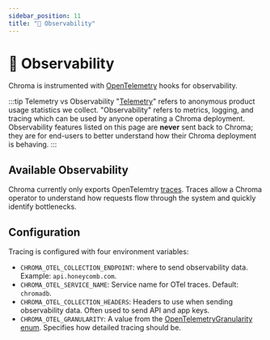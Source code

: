 ```yaml
---
sidebar_position: 11
title: "👀 Observability"
---
```


# 👀 Observability

Chroma is instrumented with [OpenTelemetry](https://opentelemetry.io/) hooks for observability.

:::tip Telemetry vs Observability
"[Telemetry](/telemetry)" refers to anonymous product usage statistics we collect. "Observability" refers to metrics, logging, and tracing which can be used by anyone operating a Chroma deployment. Observability features listed on this page are **never** sent back to Chroma; they are for end-users to better understand how their Chroma deployment is behaving.
:::

## Available Observability

Chroma currently only exports OpenTelemtry [traces](https://opentelemetry.io/docs/concepts/signals/traces/). Traces allow a Chroma operator to understand how requests flow through the system and quickly identify bottlenecks.

## Configuration

Tracing is configured with four environment variables:

- `CHROMA_OTEL_COLLECTION_ENDPOINT`: where to send observability data. Example: `api.honeycomb.com`.
- `CHROMA_OTEL_SERVICE_NAME`: Service name for OTel traces. Default: `chromadb`.
- `CHROMA_OTEL_COLLECTION_HEADERS`: Headers to use when sending observability data. Often used to send API and app keys.
- `CHROMA_OTEL_GRANULARITY`: A value from the [OpenTelemetryGranularity enum](https://github.com/chroma-core/chroma/tree/main/chromadb/telemetry/opentelemetry/__init__.py). Specifies how detailed tracing should be.
